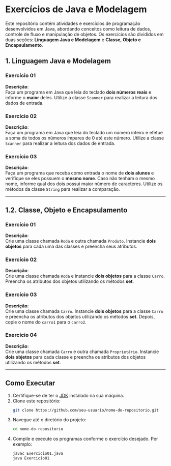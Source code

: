 # Exercícios de Java e Modelagem

Este repositório contém atividades e exercícios de programação desenvolvidos em Java, abordando conceitos como leitura de dados, controle de fluxo e manipulação de objetos. Os exercícios são divididos em duas seções: **Linguagem Java e Modelagem** e **Classe, Objeto e Encapsulamento**.

## 1. Linguagem Java e Modelagem

### Exercício 01

**Descrição**:  
Faça um programa em Java que leia do teclado **dois números reais** e informe o **maior** deles. Utilize a classe `Scanner` para realizar a leitura dos dados de entrada.

### Exercício 02

**Descrição**:  
Faça um programa em Java que leia do teclado um número inteiro e efetue a soma de todos os números ímpares de 0 até este número. Utilize a classe `Scanner` para realizar a leitura dos dados de entrada.

### Exercício 03

**Descrição**:  
Faça um programa que receba como entrada o nome de **dois alunos** e verifique se eles possuem o **mesmo nome**. Caso não tenham o mesmo nome, informe qual dos dois possui maior número de caracteres. Utilize os métodos da classe `String` para realizar a comparação.

---

## 1.2. Classe, Objeto e Encapsulamento

### Exercício 01

**Descrição**:  
Crie uma classe chamada `Roda` e outra chamada `Produto`. Instancie **dois objetos** para cada uma das classes e preencha seus atributos.

### Exercício 02

**Descrição**:  
Crie uma classe chamada `Roda` e instancie **dois objetos** para a classe `Carro`. Preencha os atributos dos objetos utilizando os métodos **set**.

### Exercício 03

**Descrição**:  
Crie uma classe chamada `Carro`. Instancie **dois objetos** para a classe `Carro` e preencha os atributos dos objetos utilizando os métodos **set**. Depois, copie o nome do `carro1` para o `carro2`.

### Exercício 04

**Descrição**:  
Crie uma classe chamada `Carro` e outra chamada `Proprietário`. Instancie **dois objetos** para cada classe e preencha os atributos dos objetos utilizando os métodos **set**.

---

## Como Executar

1. Certifique-se de ter o [JDK](https://www.oracle.com/java/technologies/javase-jdk11-downloads.html) instalado na sua máquina.
2. Clone este repositório:
    ```bash
    git clone https://github.com/seu-usuario/nome-do-repositorio.git
    ```
3. Navegue até o diretório do projeto:
    ```bash
    cd nome-do-repositorio
    ```
4. Compile e execute os programas conforme o exercício desejado. Por exemplo:
    ```bash
    javac Exercicio01.java
    java Exercicio01
    ```
